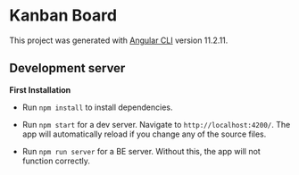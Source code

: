 # Kanban Board

This project was generated with [Angular CLI](https://github.com/angular/angular-cli) version 11.2.11.

## Development server

**First Installation**
- Run `npm install` to install dependencies.

- Run `npm start` for a dev server. Navigate to `http://localhost:4200/`. The app will automatically reload if you change any of the source files.

- Run `npm run server` for a BE server. Without this, the app will not function correctly.

